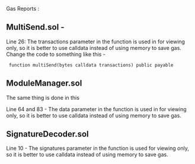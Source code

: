 Gas Reports : 
## MultiSend.sol - 
	
Line 26: The transactions parameter in the function is used in for viewing only, so it is better to use calldata instead of using memory to save gas. Change the code to something like this  - 

 ``` function multiSend(bytes calldata transactions) public payable```

## ModuleManager.sol 

The same thing is done in this

Line 64 and 83 - The data parameter in the function is used in for viewing only, so it is better to use calldata instead of using memory to save gas. 

## SignatureDecoder.sol 

Line 10 -  The signatures parameter in the function is used for viewing only, so it is better to use calldata instead of using memory to save gas.

